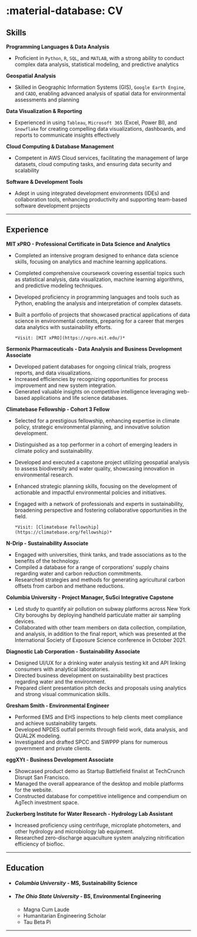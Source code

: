 # :material-database: CV


## **Skills**

**Programming Languages & Data Analysis**

* Proficient in `Python`, `R`, `SQL`, and `MATLAB`, with a strong ability to conduct
complex data analysis, statistical modeling, and predictive analytics

**Geospatial Analysis**

* Skilled in Geographic Information Systems (GIS), `Google Earth Engine`, and
`CADD`, enabling advanced analysis of spatial data for environmental assessments
and planning

**Data Visualization & Reporting**

* Experienced in using `Tableau`, `Microsoft 365` (Excel, Power BI), and `Snowflake`
for creating compelling data visualizations, dashboards, and reports to
communicate insights effectively

**Cloud Computing & Database Management**

* Competent in AWS Cloud services, facilitating the management of large
datasets, cloud computing tasks, and ensuring data security and scalability

**Software & Development Tools**

* Adept in using integrated development environments (IDEs) and collaboration
tools, enhancing productivity and supporting team-based software development
projects

---

## **Experience**

**MIT xPRO - Professional Certificate in Data Science and Analytics**

* Completed an intensive program designed to enhance data science skills,
focusing on analytics and machine learning applications.
* Completed comprehensive coursework covering essential topics such as statistical
analysis, data visualization, machine learning algorithms, and predictive
modeling techniques.
* Developed proficiency in programming languages and tools
such as Python, enabling the analysis and interpretation of complex datasets.
* Built a portfolio of projects that showcased practical applications of data science in environmental contexts,
  preparing for a career that merges data analytics with sustainability efforts.

      *Visit: [MIT xPRO](https://xpro.mit.edu/)*



**Sermonix Pharmaceuticals - Data Analysis and Business Development Associate**

* Developed patient databases for ongoing clinical trials, progress reports, and data visualizations.
* Increased efficiencies by recognizing opportunities for process improvement and new system integration.
* Generated valuable insights on competitive intelligence leveraging web-based applications and life science
databases.​



**Climatebase Fellowship - Cohort 3 Fellow**

* Selected for a prestigious fellowship, enhancing expertise in climate policy,
strategic environmental planning, and innovative solution development.
* Distinguished as a top performer in a cohort of emerging leaders in climate
policy and sustainability.
* Developed and executed a capstone project utilizing
geospatial analysis to assess biodiversity and water quality, showcasing
innovation in environmental research.
* Enhanced strategic planning skills,
focusing on the development of actionable and impactful environmental policies
and initiatives.
* Engaged with a network of professionals and experts in
sustainability, broadening perspective and fostering collaborative
opportunities in the field.

      *Visit: [Climatebase Fellowship](https://climatebase.org/fellowship)*



**N-Drip - Sustainability Associate** 

* Engaged with universities, think tanks, and trade associations as to the
benefits of the technology.
* Compiled a database for a range of corporations' supply chains regarding water and carbon reduction commitments.
* Researched strategies and methods for generating agricultural carbon offsets from carbon
and methane reductions.



**Columbia University - Project Manager, SuSci Integrative Capstone**

* Led study to quantify air pollution on subway platforms across New York City
boroughs by deploying handheld particulate matter air sampling devices.
* Collaborated with other team members on data collection, compilation, and
analysis, in addition to the final report, which was presented at the
International Society of Exposure Science conference in October 2021.

**Diagnostic Lab Corporation - Sustainability Associate**

* Designed UI/UX for a drinking water analysis testing kit and API linking
consumers with analytical laboratories.
* Directed business development on
sustainability best practices regarding water and the environment.
* Prepared client presentation pitch decks and proposals using analytics and strong
visual communication skills.

**Gresham Smith - Environmental Engineer**

* Performed EMS and EHS inspections to help clients meet compliance and achieve
sustainability targets.
* Developed NPDES outfall permits through field work, data analysis, and QUAL2K modeling.
* Investigated and drafted SPCC and SWPPP plans for numerous government and private clients.



**eggXYt - Business Development Associate**

* Showcased product demo as Startup Battlefield finalist at TechCrunch Disrupt
San Francisco.
* Managed the overall appearance of the desktop and mobile
platforms for the website.
* Constructed database for competitive intelligence
and compendium on AgTech investment space.



**Zuckerberg Institute for Water Research - Hydrology Lab Assistant**

* Increased proficiency using centrifuge, microplate photometers, and other
hydrology and microbiology lab equipment.
* Researched zero-discharge aquaculture system analyzing nitrification efficiency of biofloc.


---

## **Education**

* #### *Columbia University* - MS, Sustainability Science

* #### *The Ohio State University* - BS, Environmental Engineering
    - Magna Cum Laude
    - Humanitarian Engineering Scholar
    - Tau Beta Pi

---